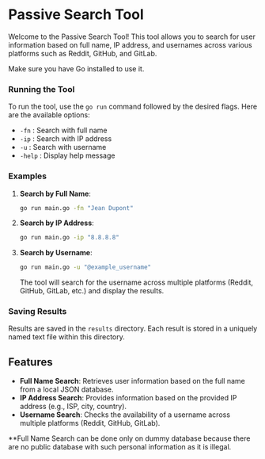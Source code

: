 # Passive Search Tool

Welcome to the Passive Search Tool! This tool allows you to search for user information based on full name, IP address, and usernames across various platforms such as Reddit, GitHub, and GitLab.

Make sure you have Go installed to use it.

### Running the Tool

To run the tool, use the `go run` command followed by the desired flags. Here are the available options:

- `-fn` : Search with full name
- `-ip` : Search with IP address
- `-u`  : Search with username
- `-help` : Display help message

### Examples

1. **Search by Full Name**:

    ```sh
    go run main.go -fn "Jean Dupont"
    ```

2. **Search by IP Address**:

    ```sh
    go run main.go -ip "8.8.8.8"
    ```

3. **Search by Username**:

    ```sh
    go run main.go -u "@example_username"
    ```

    The tool will search for the username across multiple platforms (Reddit, GitHub, GitLab, etc.) and display the results.

### Saving Results

Results are saved in the `results` directory. Each result is stored in a uniquely named text file within this directory.

## Features

- **Full Name Search**: Retrieves user information based on the full name from a local JSON database.
- **IP Address Search**: Provides information based on the provided IP address (e.g., ISP, city, country).
- **Username Search**: Checks the availability of a username across multiple platforms (Reddit, GitHub, GitLab).

**Full Name Search can be done only on dummy database because there are no public database with such personal information as it is illegal. 
